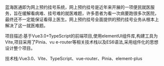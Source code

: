 蓝海医通即为网上预约挂号系统，网上预约挂号是近年来开展的一项便民就医服务，旨在缓解看病难、挂号难的就医难题，许多患者为看一次病要跑很多次医院，最终还不一定能保证看得上医生。网上预约挂号全面提供的预约挂号业务从根本上解决了这一就医难题。

项目描述:基于Vue3.0+TypeScript的前端项目,使用elementUI组件库,构建工具为Vite,项目采用了Pinia、vu
e-router等相关技术栈以及ES6语法,采用组件化的思想设计整个项目。

技术栈:Vue3.0、Vite、TypeScript、vue-router、Pinia、element-plus
